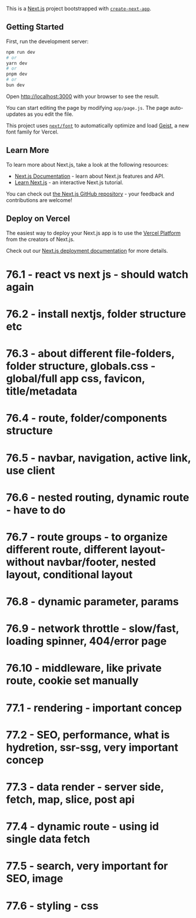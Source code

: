 This is a [Next.js](https://nextjs.org) project bootstrapped with [`create-next-app`](https://github.com/vercel/next.js/tree/canary/packages/create-next-app).

## Getting Started

First, run the development server:

```bash
npm run dev
# or
yarn dev
# or
pnpm dev
# or
bun dev
```

Open [http://localhost:3000](http://localhost:3000) with your browser to see the result.

You can start editing the page by modifying `app/page.js`. The page auto-updates as you edit the file.

This project uses [`next/font`](https://nextjs.org/docs/app/building-your-application/optimizing/fonts) to automatically optimize and load [Geist](https://vercel.com/font), a new font family for Vercel.

## Learn More

To learn more about Next.js, take a look at the following resources:

- [Next.js Documentation](https://nextjs.org/docs) - learn about Next.js features and API.
- [Learn Next.js](https://nextjs.org/learn) - an interactive Next.js tutorial.

You can check out [the Next.js GitHub repository](https://github.com/vercel/next.js) - your feedback and contributions are welcome!

## Deploy on Vercel

The easiest way to deploy your Next.js app is to use the [Vercel Platform](https://vercel.com/new?utm_medium=default-template&filter=next.js&utm_source=create-next-app&utm_campaign=create-next-app-readme) from the creators of Next.js.

Check out our [Next.js deployment documentation](https://nextjs.org/docs/app/building-your-application/deploying) for more details.


# 76.1 - react vs next js - should watch again
# 76.2 - install nextjs, folder structure etc
# 76.3 - about different file-folders, folder structure, globals.css - global/full app css, favicon, title/metadata
# 76.4 - route, folder/components structure
# 76.5 - navbar, navigation, active link, use client
# 76.6 - nested routing, dynamic route - have to do
# 76.7 - route groups - to organize different route, different layout- without navbar/footer, nested layout, conditional layout
# 76.8 - dynamic parameter, params  
# 76.9 - network throttle - slow/fast, loading spinner, 404/error page  
# 76.10 - middleware, like private route, cookie set manually

# 77.1 - rendering - important concep
# 77.2 - SEO, performance, what is hydretion, ssr-ssg, very important concep
# 77.3 - data render - server side, fetch, map, slice, post api
# 77.4 - dynamic route - using id single data fetch
# 77.5 - search, very important for SEO, image 
# 77.6 - styling - css